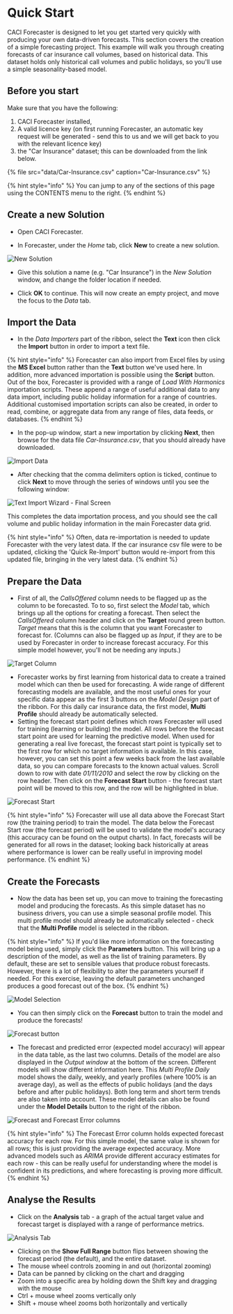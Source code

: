 # Quick Start

CACI Forecaster is designed to let you get started very quickly with producing your own data-driven forecasts. This section covers the creation of a simple forecasting project. This example will walk you through creating forecasts of car insurance call volumes, based on historical data. This dataset holds only historical call volumes and public holidays, so you'll use a simple seasonality-based model.


## Before you start

Make sure that you have the following:

1. CACI Forecaster installed,
2. A valid licence key (on first running Forecaster, an automatic key request will be generated - send this to us and we will get back to you with the relevant licence key)
3. the "Car Insurance" dataset; this can be downloaded from the link below.

{% file src="data/Car-Insurance.csv" caption="Car-Insurance.csv" %}



{% hint style="info" %}
You can jump to any of the sections of this page using the CONTENTS menu to the right.
{% endhint %}


## Create a new Solution
- Open CACI Forecaster.

- In Forecaster, under the *Home* tab, click **New** to create a new solution.

![New Solution](imgs/QuickStart_NewSolution.png)

- Give this solution a name (e.g. "Car Insurance") in the *New Solution* window, and change the folder location if needed.

- Click **OK** to continue. This will now create an empty project, and move the focus to the *Data* tab.

## Import the Data
- In the *Data Importers* part of the ribbon, select the **Text** icon then click the **Import** button in order to import a text file.

{% hint style="info" %}
Forecaster can also import from Excel files by using the **MS Excel** button rather than the **Text** button we've used here. In addition, more advanced importation is possible using the **Script** button. Out of the box, Forecaster is provided with a range of *Load With Harmonics* importation scripts. These append a range of useful additional data to any data import, including public holiday information for a range of countries. Additional customised importation scripts can also be created, in order to read, combine, or aggregate data from any range of files, data feeds, or databases.
{% endhint %}

- In the pop-up window, start a new importation by clicking **Next**, then browse for the data file *Car-Insurance.csv*, that you should already have downloaded.

![Import Data](imgs/QuickStart_ImportData.png)


- After checking that the comma delimiters option is ticked, continue to click **Next** to move through the series of windows until you see the following window:

![Text Import Wizard - Final Screen](imgs/QuickStart_TextImportWizard_Completed.png)


This completes the data importation process, and you should see the call volume and public holiday information in the main Forecaster data grid.

{% hint style="info" %}
Often, data re-importation is needed to update Forecaster with the very latest data. If the car insurance csv file were to be updated, clicking the 'Quick Re-Import' button would re-import from this updated file, bringing in the very latest data.
{% endhint %}

## Prepare the Data

- First of all, the *CallsOffered* column needs to be flagged up as the column to be forecasted. To to so, first select the *Model* tab, which brings up all the options for creating a forecast. Then select the *CallsOffered* column header and click on the **Target** round green button. *Target* means that this is the column that you want Forecaster to forecast for. (Columns can also be flagged up as *Input*, if they are to be used by Forecaster in order to increase forecast accuracy. For this simple model however, you'll not be needing any inputs.)

![Target Column](imgs/QuickStart_TargetColumn.png)


- Forecaster works by first learning from historical data to create a trained model which can then be used for forecasting. A wide range of different forecasting models are available, and the most useful ones for your specific data appear as the first 3 buttons on the *Model Design* part of the ribbon. For this daily car insurance data, the first model, **Multi Profile** should already be automatically selected. 
- Setting the forecast start point defines which rows Forecaster will used for training (learning or building) the model. All rows before the forecast start point are used for learning the predictive model. When used for generating a real live forecast, the forecast start point is typically set to the first row for which no target information is available. In this case, however, you can set this point a few weeks back from the last available data, so you can compare forecasts to the known actual values. Scroll down to row with date *01/11/2010* and select the row by clicking on the row header. Then click on the **Forecast Start** button - the forecast start point will be moved to this row, and the row will be highlighted in blue.

![Forecast Start](imgs/QuickStart_ForecastStart.png)

{% hint style="info" %}
Forecaster will use all data above the Forecast Start row (the training period) to train the model. The data below the Forecast Start row (the forecast period) will be used to validate the model's accuracy (this accuracy can be found on the output charts). In fact, forecasts will be generated for all rows in the dataset; looking back historically at areas where performance is lower can be really useful in improving model performance.
{% endhint %}


## Create the Forecasts

- Now the data has been set up, you can move to training the forecasting model and producing the forecasts. As this simple dataset has no business drivers, you can use a simple seasonal profile model. This multi profile model should already be automatically selected - check that the **Multi Profile** model is selected in the ribbon. 

{% hint style="info" %}
If you'd like more information on the forecasting model being used, simply click the **Parameters** button. This will bring up a description of the model, as well as the list of training parameters. By default, these are set to sensible values that produce robust forecasts. However, there is a lot of flexibility to alter the parameters yourself if needed. For this exercise, leaving the default parameters unchanged produces a good forecast out of the box.
{% endhint %}

![Model Selection](imgs/QuickStart_SimpleProfileModel.png)


- You can then simply click on the **Forecast** button to train the model and produce the forecasts!

![Forecast button](imgs/QuickStart_Forecast.png)


- The forecast and predicted error (expected model accuracy) will appear in the data table, as the last two columns. Details of the model are also displayed in the *Output window* at the bottom of the screen. Different models will show different information here. This *Multi Profile Daily* model shows the daily, weekly, and yearly profiles (where 100% is an average day), as well as the effects of public holidays (and the days before and after public holidays). Both long term and short term trends are also taken into account. These model details can also be found under the **Model Details** button to the right of the ribbon.

![Forecast and Forecast Error columns](imgs/QuickStart_Forecasts.png)

{% hint style="info" %}
The Forecast Error column holds expected forecast accuracy for each row. For this simple model, the same value is shown for all rows; this is just providing the average expected accuracy. More advanced models such as *ARIMA* provide different accuracy estimates for each row - this can be really useful for understanding where the model is confident in its predictions, and where forecasting is proving more difficult.
{% endhint %}

## Analyse the Results
- Click on the **Analysis** tab - a graph of the actual target value and forecast target is displayed with a range of performance metrics.

![Analysis Tab](imgs/QuickStart_Analysis.png)

- Clicking on the **Show Full Range** button flips between showing the forecast period (the default), and the entire dataset.
- The mouse wheel controls zooming in and out (horizontal zooming)
- Data can be panned by clicking on the chart and dragging
- Zoom into a specific area by holding down the Shift key and dragging with the mouse
- Ctrl + mouse wheel zooms vertically only
- Shift + mouse wheel zooms both horizontally and vertically



